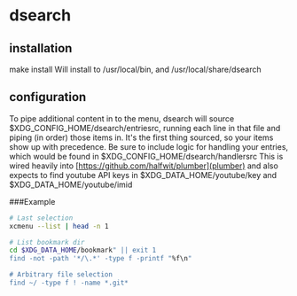 # dsearch

## installation
make install
Will install to /usr/local/bin, and /usr/local/share/dsearch

## configuration
To pipe additional content in to the menu, dsearch will source $XDG_CONFIG_HOME/dsearch/entriesrc, running each line in that file and piping (in order) those items in. It's the first thing sourced, so your items show up with precedence.
Be sure to include logic for handling your entries, which would be found in $XDG_CONFIG_HOME/dsearch/handlersrc
This is wired heavily into [https://github.com/halfwit/plumber](plumber) and also expects to find youtube API keys in $XDG_DATA_HOME/youtube/key and $XDG_DATA_HOME/youtube/imid

###Example 

```sh
# Last selection
xcmenu --list | head -n 1

# List bookmark dir
cd $XDG_DATA_HOME/bookmark" || exit 1
find -not -path '*/\.*' -type f -printf "%f\n" 

# Arbitrary file selection
find ~/ -type f ! -name *.git*
```
